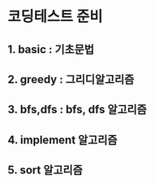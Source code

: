 # 코딩테스트 준비
## 1. basic : 기초문법 ##
## 2. greedy : 그리디알고리즘 ##
## 3. bfs,dfs : bfs, dfs 알고리즘 ##
## 4. implement 알고리즘 ##
## 5. sort 알고리즘 ##
